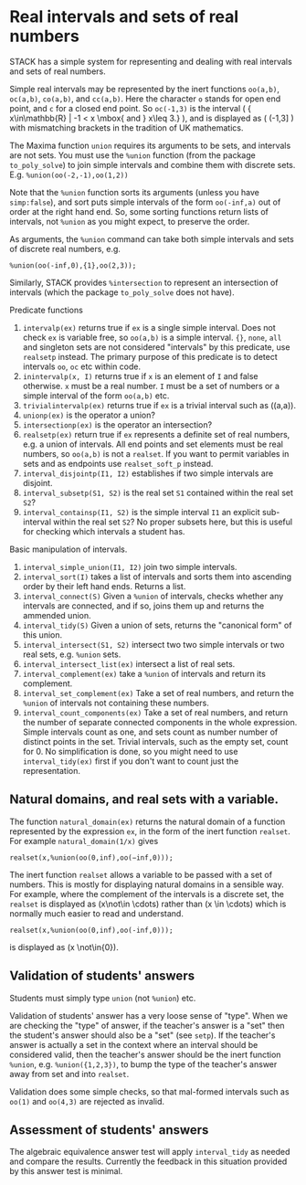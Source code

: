 # Real intervals and sets of real numbers

STACK has a simple system for representing and dealing with real intervals and sets of real numbers.

Simple real intervals may be represented by the inert functions `oo(a,b)`, `oc(a,b)`, `co(a,b)`, and `cc(a,b)`.  Here the character `o` stands for open end point, and `c` for a closed end point.  So `oc(-1,3)` is the interval \( \{ x\in\mathbb{R} | -1 < x \mbox{ and } x\leq 3.\} \), and is displayed as \( (-1,3] \) with mismatching brackets in the tradition of UK mathematics.

The Maxima function `union` requires its arguments to be sets, and intervals are not sets.  You must use the `%union` function (from the package `to_poly_solve`) to join simple intervals and combine them with discrete sets. E.g. `%union(oo(-2,-1),oo(1,2))`

Note that the `%union` function sorts its arguments (unless you have `simp:false`), and sort puts simple intervals of the form `oo(-inf,a)` out of order at the right hand end. So, some sorting functions return lists of intervals, not `%union` as you might expect, to preserve the order.

As arguments, the `%union` command can take both simple intervals and sets of discrete real numbers, e.g.

    %union(oo(-inf,0),{1},oo(2,3));

Similarly, STACK provides `%intersection` to represent an intersection of intervals (which the package `to_poly_solve` does not have).

Predicate functions

1. `intervalp(ex)` returns true if `ex` is a single simple interval.  Does not check `ex` is variable free, so `oo(a,b)` is a simple interval.   `{}`, `none`, `all` and singleton sets are not considered "intervals" by this predicate, use `realsetp` instead.  The primary purpose of this predicate is to detect intervals `oo`, `oc` etc within code.
2. `inintervalp(x, I)`  returns true if `x` is an element of `I` and false otherwise.  `x` must be a real number.  `I` must be a set of numbers or a simple interval of the form `oo(a,b)` etc.
3. `trivialintervalp(ex)` returns true if `ex` is a trivial interval such as \((a,a)\).
4. `unionp(ex)` is the operator a union?
5. `intersectionp(ex)` is the operator an intersection?
6. `realsetp(ex)` return true if `ex` represents a definite set of real numbers, e.g. a union of intervals.  All end points and set elements must be real numbers, so `oo(a,b)` is not a `realset`.  If you want to permit variables in sets and as endpoints use `realset_soft_p` instead.
7. `interval_disjointp(I1, I2)` establishes if two simple intervals are disjoint.
8. `interval_subsetp(S1, S2)` is the real set `S1` contained within the real set `S2`?
9. `interval_containsp(I1, S2)` is the simple interval `I1` an explicit sub-interval within the real set `S2`?  No proper subsets here, but this is useful for checking which intervals a student has.

Basic manipulation of intervals.

1. `interval_simple_union(I1, I2)` join two simple intervals.
2. `interval_sort(I)` takes a list of intervals and sorts them into ascending order by their left hand ends.  Returns a list.
3. `interval_connect(S)` Given a `%union` of intervals, checks whether any intervals are connected, and if so, joins them up and returns the ammended union.
4. `interval_tidy(S)`  Given a union of sets, returns the "canonical form" of this union.
5. `interval_intersect(S1, S2)` intersect two two simple intervals or two real sets, e.g. `%union` sets.
6. `interval_intersect_list(ex)` intersect a list of real sets.
7. `interval_complement(ex)` take a `%union` of intervals and return its complement.
8. `interval_set_complement(ex)` Take a set of real numbers, and return the `%union` of intervals not containing these numbers.
9. `interval_count_components(ex)` Take a set of real numbers, and return the number of separate connected components in the whole expression.  Simple intervals count as one, and sets count as number number of distinct points in the set.  Trivial intervals, such as the empty set, count for 0.  No simplification is done, so you might need to use `interval_tidy(ex)` first if you don't want to count just the representation.

## Natural domains, and real sets with a variable.

The function `natural_domain(ex)` returns the natural domain of a function represented by the expression `ex`, in the form of the inert function `realset`.  For example `natural_domain(1/x)` gives

    realset(x,%union(oo(0,inf),oo(−inf,0)));

The inert function `realset` allows a variable to be passed with a set of numbers.  This is mostly for displaying natural domains in a sensible way.  For example, where the complement of the intervals is a discrete set, the `realset` is displayed as \(x\not\in \cdots\) rather than \(x \in \cdots\) which is normally much easier to read and understand.

    realset(x,%union(oo(0,inf),oo(-inf,0)));

is displayed as \(x \not\in\{0\}\).

## Validation of students' answers

Students must simply type `union` (not `%union`) etc.

Validation of students' answer has a very loose sense of "type".  When we are checking the "type" of answer, if the teacher's answer is a "set" then the student's answer should also be a "set" (see `setp`).  If the teacher's answer is actually a set in the context where an interval should be considered valid, then the teacher's answer should be the inert function `%union`, e.g. `%union({1,2,3})`, to bump the type of the teacher's answer away from set and into `realset`.

Validation does some simple checks, so that mal-formed intervals such as `oo(1)` and `oo(4,3)` are rejected as invalid.

## Assessment of students' answers

The algebraic equivalence answer test will apply `interval_tidy` as needed and compare the results. Currently the feedback in this situation provided by this answer test is minimal.

